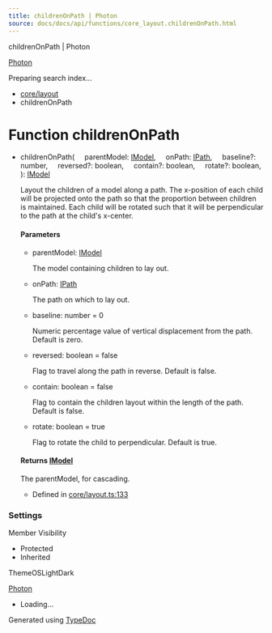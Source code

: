 ```yaml
---
title: childrenOnPath | Photon
source: docs/docs/api/functions/core_layout.childrenOnPath.html
---
```


childrenOnPath | Photon

[Photon](../index.md)




Preparing search index...

* [core/layout](../modules/core_layout.md)
* childrenOnPath

# Function childrenOnPath

* childrenOnPath(
      parentModel: [IModel](../interfaces/core_schema.IModel.md),
      onPath: [IPath](../interfaces/core_schema.IPath.md),
      baseline?: number,
      reversed?: boolean,
      contain?: boolean,
      rotate?: boolean,
  ): [IModel](../interfaces/core_schema.IModel.md)

  Layout the children of a model along a path.
  The x-position of each child will be projected onto the path so that the proportion between children is maintained.
  Each child will be rotated such that it will be perpendicular to the path at the child's x-center.

  #### Parameters

  + parentModel: [IModel](../interfaces/core_schema.IModel.md)

    The model containing children to lay out.
  + onPath: [IPath](../interfaces/core_schema.IPath.md)

    The path on which to lay out.
  + baseline: number = 0

    Numeric percentage value of vertical displacement from the path. Default is zero.
  + reversed: boolean = false

    Flag to travel along the path in reverse. Default is false.
  + contain: boolean = false

    Flag to contain the children layout within the length of the path. Default is false.
  + rotate: boolean = true

    Flag to rotate the child to perpendicular. Default is true.

  #### Returns [IModel](../interfaces/core_schema.IModel.md)

  The parentModel, for cascading.

  + Defined in [core/layout.ts:133](https://github.com/mwhite454/photon/blob/main/packages/photon/src/core/layout.ts#L133)

### Settings

Member Visibility

* Protected
* Inherited

ThemeOSLightDark

[Photon](../index.md)

* Loading...

Generated using [TypeDoc](https://typedoc.org/)
